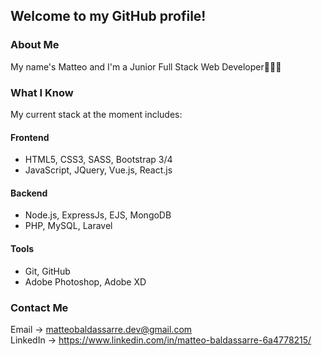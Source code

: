 ## Welcome to my GitHub profile!

### About Me
My name's Matteo and I'm a Junior Full Stack Web Developer👨🏻‍💻 <br>

### What I Know
My current stack at the moment includes:
#### Frontend
- HTML5, CSS3, SASS, Bootstrap 3/4
- JavaScript, JQuery, Vue.js, React.js

#### Backend
- Node.js, ExpressJs, EJS, MongoDB
- PHP, MySQL, Laravel

#### Tools
- Git, GitHub
- Adobe Photoshop, Adobe XD


### Contact Me
Email -> matteobaldassarre.dev@gmail.com <br>
LinkedIn -> https://www.linkedin.com/in/matteo-baldassarre-6a4778215/



